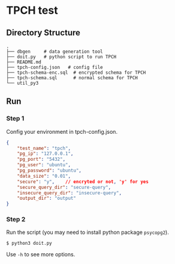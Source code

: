 # TPCH test

## Directory Structure
```
.
├── dbgen     # data generation tool
├── doit.py   # python script to run TPCH
├── README.md
├── tpch-config.json   # config file
├── tpch-schema-enc.sql  # encrypted schema for TPCH
├── tpch-schema.sql      # normal schema for TPCH
└── util_py3
```

## Run
### Step 1
Config your environment in tpch-config.json.
``` json
{
    "test_name": "tpch",
    "pg_ip": "127.0.0.1",
    "pg_port": "5432",
    "pg_user": "ubuntu",
    "pg_password": "ubuntu",
    "data_size": "0.01",
    "secure": "y",    // encryted or not, 'y' for yes
    "secure_query_dir": "secure-query",
    "insecure_query_dir": "insecure-query",
    "output_dir": "output"
}
```

### Step 2
Run the script (you may need to install python package `psycopg2`).

``` shell
$ python3 doit.py
```

Use `-h` to see more options.